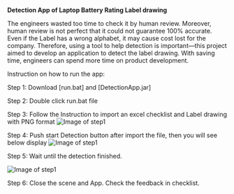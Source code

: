 **Detection App of Laptop Battery Rating Label drawing**

  The engineers wasted too time to check it by human review. Moreover, human review is not perfect that it could not guarantee 100% accurate. Even if the Label has a wrong alphabet, it may cause cost lost for the company. Therefore, using a tool to help detection is important—this project aimed to develop an application to detect the label drawing. With saving time, engineers can spend more time on product development.


Instruction on how to run the app:

Step 1: Download [run.bat] and [DetectionApp.jar]

Step 2: Double click run.bat file

Step 3: Follow the Instruction to import an excel checklist and Label drawing with PNG format 
![Image of step1](https://i.imgur.com/cx3dWfy.png)

Step 4: Push start Detection button after import the file, then you will see below display
![Image of step1](https://i.imgur.com/9zyKefZ.png)

Step 5: Wait until the detection finished.

![Image of step1](https://i.imgur.com/EATqhyy.png)

Step 6: Close the scene and App. Check the feedback in checklist.


